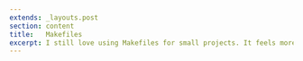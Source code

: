 ```yaml
---
extends: _layouts.post
section: content
title:   Makefiles
excerpt: I still love using Makefiles for small projects. It feels more intuitive than shell scripts.
---
```

